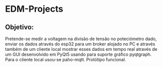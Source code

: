 # EDM-Projects

## Objetivo:

Pretende-se medir a voltagem na divisão de tensão no poteciómetro dado, enviar os dados através do esp32 para um broker alojado no PC e através também de um cliente local mostrar esses dados em tempo real através de um GUI desenvolvido em PyQt5 usando para suporte gráfico pyqtgraph. Para o cliente local usou-se paho-mqtt. Protótipo funcional.